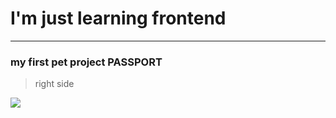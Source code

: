 # I'm just learning frontend
***
### my first pet project PASSPORT
>right side

![](https://disk.yandex.ru/i/OPac--znf_O4oQ)

